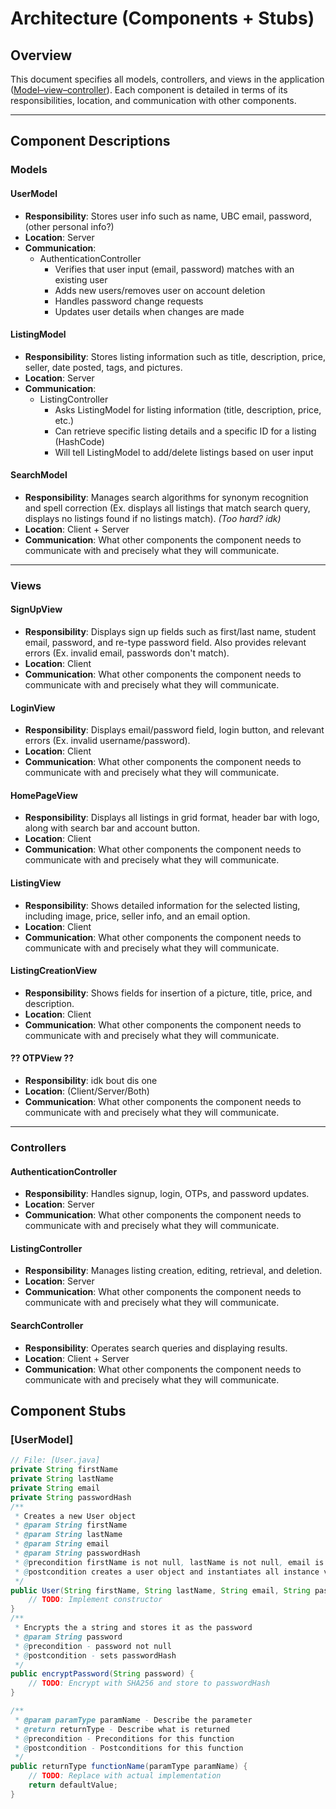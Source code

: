 # Architecture (Components + Stubs)

## Overview
This document specifies all models, controllers, and views in the application ([Model–view–controller](https://en.wikipedia.org/wiki/Model%E2%80%93view%E2%80%93controller)). Each component is detailed in terms of its responsibilities, location, and communication with other components. 

---

## Component Descriptions

### Models

#### UserModel
- **Responsibility**: Stores user info such as name, UBC email, password, (other personal info?)
- **Location**: Server
- **Communication**:
  - AuthenticationController
    - Verifies that user input (email, password) matches with an existing user
    - Adds new users/removes user on account deletion
    - Handles password change requests
    - Updates user details when changes are made

#### ListingModel
- **Responsibility**: Stores listing information such as title, description, price, seller, date posted, tags, and pictures.
- **Location**: Server
- **Communication**:
  - ListingController
    - Asks ListingModel for listing information (title, description, price, etc.)
    - Can retrieve specific listing details and a specific ID for a listing (HashCode)
    - Will tell ListingModel to add/delete listings based on user input

#### SearchModel
- **Responsibility**: Manages search algorithms for synonym recognition and spell correction (Ex. displays all listings that match search query, displays no listings found if no listings match). *(Too hard? idk)*
- **Location**: Client + Server
- **Communication**: What other components the component needs to communicate with and precisely what they will communicate.

---

### Views

#### **SignUpView**
- **Responsibility**: Displays sign up fields such as first/last name, student email, password, and re-type password field. Also provides relevant errors (Ex. invalid email, passwords don't match).
- **Location**: Client
- **Communication**: What other components the component needs to communicate with and precisely what they will communicate.

#### **LoginView**
- **Responsibility**: Displays email/password field, login button, and relevant errors (Ex. invalid username/password).
- **Location**: Client
- **Communication**: What other components the component needs to communicate with and precisely what they will communicate.

#### **HomePageView**
- **Responsibility**: Displays all listings in grid format, header bar with logo, along with search bar and account button.
- **Location**: Client
- **Communication**: What other components the component needs to communicate with and precisely what they will communicate.

#### **ListingView**
- **Responsibility**: Shows detailed information for the selected listing, including image, price, seller info, and an email option.
- **Location**: Client
- **Communication**: What other components the component needs to communicate with and precisely what they will communicate.

#### **ListingCreationView**
- **Responsibility**: Shows fields for insertion of a picture, title, price, and description.
- **Location**: Client
- **Communication**: What other components the component needs to communicate with and precisely what they will communicate.

#### **?? OTPView ??**
- **Responsibility**: idk bout dis one
- **Location**: (Client/Server/Both)
- **Communication**: What other components the component needs to communicate with and precisely what they will communicate.

---

### Controllers

#### **AuthenticationController**
- **Responsibility**: Handles signup, login, OTPs, and password updates.
- **Location**: Server
- **Communication**: What other components the component needs to communicate with and precisely what they will communicate.

#### **ListingController**
- **Responsibility**: Manages listing creation, editing, retrieval, and deletion.
- **Location**: Server
- **Communication**: What other components the component needs to communicate with and precisely what they will communicate.

#### **SearchController**
- **Responsibility**: Operates search queries and displaying results.
- **Location**: Client + Server
- **Communication**: What other components the component needs to communicate with and precisely what they will communicate.

## Component Stubs

### [UserModel]

```java
// File: [User.java]
private String firstName
private String lastName
private String email
private String passwordHash
/** 
 * Creates a new User object
 * @param String firstName
 * @param String lastName
 * @param String email
 * @param String passwordHash
 * @precondition firstName is not null, lastName is not null, email is not null, password is not null
 * @postcondition creates a user object and instantiates all instance variables
 */
public User(String firstName, String lastName, String email, String password) {
    // TODO: Implement constructor
}
/**
 * Encrypts the a string and stores it as the password
 * @param String password
 * @precondition - password not null
 * @postcondition - sets passwordHash
 */
public encryptPassword(String password) {
    // TODO: Encrypt with SHA256 and store to passwordHash   
}

/**
 * @param paramType paramName - Describe the parameter
 * @return returnType - Describe what is returned
 * @precondition - Preconditions for this function
 * @postcondition - Postconditions for this function
 */
public returnType functionName(paramType paramName) {
    // TODO: Replace with actual implementation
    return defaultValue;
}
```
